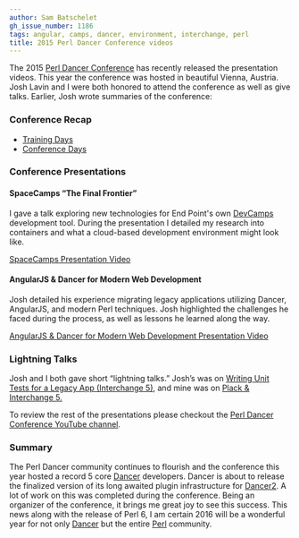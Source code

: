 ```yaml
---
author: Sam Batschelet
gh_issue_number: 1186
tags: angular, camps, dancer, environment, interchange, perl
title: 2015 Perl Dancer Conference videos
---
```


The 2015 [Perl Dancer Conference](http://perl.dance) has recently released the presentation videos. This year the conference was hosted in beautiful Vienna, Austria.  Josh Lavin and I were both honored to attend the conference as well as give talks.  Earlier, Josh wrote summaries of the conference:

### Conference Recap

- [Training Days](http://blog.endpoint.com/2015/10/perl-dancer-conference-2015-report.html)
- [Conference Days](http://blog.endpoint.com/2015/10/perl-dancer-conference-2015-report_30.html)

### Conference Presentations

#### SpaceCamps “The Final Frontier”

I gave a talk exploring new technologies for End Point's own [DevCamps](http://devcamps.org) development tool. During the presentation I detailed my research into containers and what a cloud-based development environment might look like.

[SpaceCamps Presentation Video](https://www.youtube.com/watch?v=IYKs8FF8--Y)

#### AngularJS &amp; Dancer for Modern Web Development

Josh detailed his experience migrating legacy applications utilizing Dancer, AngularJS, and modern Perl techniques. Josh highlighted the challenges he faced during the process, as well as lessons he learned along the way.

[AngularJS &amp; Dancer for Modern Web Development Presentation Video](https://www.youtube.com/watch?v=m7q6QbSHrkA)

### Lightning Talks

Josh and I both gave short “lightning talks.” Josh’s was on [Writing Unit Tests for a Legacy App (Interchange 5)](https://youtu.be/-eg21qxxIAA?t=12m47s), and mine was on [Plack &amp; Interchange 5.](https://youtu.be/-eg21qxxIAA?t=19m11s)

To review the rest of the presentations please checkout the [Perl Dancer Conference YouTube channel](https://www.youtube.com/channel/UCWtnsx6yRuHvO2e-xX2Yyng).

### Summary

The Perl Dancer community continues to flourish and the conference this year hosted a record 5 core [Dancer](http://perldancer.org) developers.   Dancer is about to release the finalized version of its long awaited plugin infrastructure for [Dancer2](https://github.com/PerlDancer/Dancer2).  A lot of work on this was completed during the conference.  Being an organizer of the conference, it brings me great joy to see this success. This news along with the release of Perl 6, I am certain 2016 will be a wonderful year for not only [Dancer](perldancer.org) but the entire [Perl](https://www.perl.org/) community.
